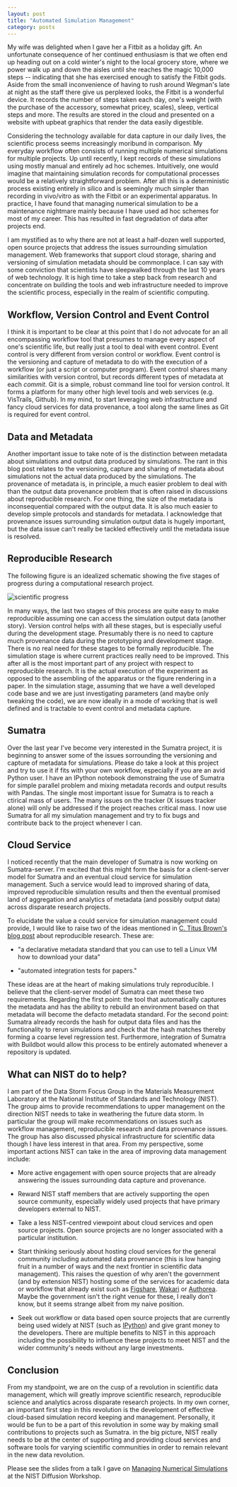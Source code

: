 ```yaml
---
layout: post
title: "Automated Simulation Management"
category: posts
---
```


My wife was delighted when I gave her a Fitbit as a holiday gift. An
unfortunate consequence of her continued enthusiasm is that we often
end up heading out on a cold winter's night to the local grocery
store, where we power walk up and down the aisles until she reaches
the magic 10,000 steps -- indicating that she has exercised enough to
satisfy the Fitbit gods. Aside from the small inconvenience of having
to rush around Wegman's late at night as the staff there give us
perplexed looks, the Fitbit is a wonderful device. It records the
number of steps taken each day, one's weight (with the purchase of the
accessory, somewhat pricey, scales), sleep, vertical steps and
more. The results are stored in the cloud and presented on a website
with upbeat graphics that render the data easily digestible.

Considering the technology available for data capture in our daily
lives, the scientific process seems increasingly moribund in
comparison. My everyday workflow often consists of running multiple
numerical simulations for multiple projects. Up until recently, I kept
records of these simulations using mostly manual and entirely ad hoc
schemes. Intuitively, one would imagine that maintaining simulation
records for computational processes would be a relatively
straightforward problem. After all this is a deterministic process
existing entirely in silico and is seemingly much simpler than
recording in vivo/vitro as with the Fitbit or an experimental
apparatus. In practice, I have found that managing numerical
simulation to be a maintenance nightmare mainly because I have used ad
hoc schemes for most of my career. This has resulted in fast
degradation of data after projects end.

I am mystified as to why there are not at least a half-dozen well
supported, open source projects that address the issues surrounding
simulation management. Web frameworks that support cloud storage,
sharing and versioning of simulation metadata should be commonplace. I
can say with some conviction that scientists have sleepwalked through
the last 10 years of web technology. It is high time to take a step
back from research and concentrate on building the tools and web
infrastructure needed to improve the scientific process, especially in
the realm of scientific computing.

## Workflow, Version Control and Event Control

I think it is important to be clear at this point that I do not
advocate for an all encompassing workflow tool that presumes to manage
every aspect of one's scientific life, but really just a tool to deal
with event control. Event control is very different from version
control or workflow.  Event control is the versioning and capture of
metadata to do with the execution of a workflow (or just a script or
computer program). Event control shares many similarities with version
control, but records different types of metadata at each
*commit*. Git is a simple, robust command line tool for version
control. It forms a platform for many other high level tools and web
services (e.g. VisTrails, Github). In my mind, to start leveraging web
infrastructure and fancy cloud services for data provenance, a tool
along the same lines as Git is required for event control.

## Data and Metadata

Another important issue to take note of is the distinction between
metadata about simulations and output data produced by
simulations. The rant in this blog post relates to the versioning,
capture and sharing of metadata about simulations not the actual data
produced by the simulations. The provenance of metadata is, in
principle, a much easier problem to deal with than the output data
provenance problem that is often raised in discussions about
reproducible research. For one thing, the size of the metadata is
inconsequential compared with the output data. It is also much easier
to develop simple protocols and standards for metadata. I acknowledge
that provenance issues surrounding simulation output data is hugely
important, but the data issue can't really be tackled effectively
until the metadata issue is resolved.

## Reproducible Research

The following figure is an idealized schematic showing the five stages
of progress during a computational research project.

![scientific progress](https://raw.githubusercontent.com/wd15/diffusion-workshop-2014/94733caf39782e4f905b744e99bd9aac498344cb/images/workflow.png)

In many ways, the last two stages of this process are quite easy to
make reproducible assuming one can access the simulation output data
(another story). Version control helps with all these stages, but is
especially useful during the development stage. Presumably there is no
need to capture much provenance data during the prototyping and
development stage. There is no real need for these stages to be
formally reproducible. The simulation stage is where current practices
really need to be improved. This after all is the most important part
of any project with respect to reproducible research. It is the actual
execution of the experiment as opposed to the assembling of the
apparatus or the figure rendering in a paper. In the simulation stage,
assuming that we have a well developed code base and we are just
investigating parameters (and maybe only tweaking the code), we are
now ideally in a mode of working that is well defined and is tractable
to event control and metadata capture.

## Sumatra

Over the last year I've become very interested in the Sumatra project,
it is beginning to answer some of the issues sorrounding the
versioning and capture of metadata for simulations. Please do take a
look at this project and try to use it if fits with your own workflow,
especially if you are an avid Python user. I have an IPython notebook
demonstraing the use of Sumatra for simple parallel problem and mixing
metadata records and output results with Pandas. The single most
important issue for Sumatra is to reach a ctirical mass of users. The
many issues on the tracker (X issues tracker alone) will only be
addressed if the project reaches critical mass. I now use Sumatra for
all my simulation management and try to fix bugs and contribute back
to the project whenever I can.

## Cloud Service

I noticed recently that the main developer of Sumatra is now working
on Sumatra-server. I'm excited that this might form the basis for a
client-server model for Sumatra and an eventual cloud service for
simulation management. Such a service would lead to improved sharing
of data, improved reproducible simulation results and then the
eventual promised land of aggregation and analytics of metadata (and
possibly output data) across disparate research projects.

To elucidate the value a could service for simulation management could
provide, I would like to raise two of the ideas mentioned in
[C. Titus Brown's blog post](http://ivory.idyll.org/blog/2014-imagine.html)
about reproducible research. These are:

 * "a declarative metadata standard that you can use to tell a Linux
   VM how to download your data"

 * "automated integration tests for papers."

These ideas are at the heart of making simulations truly
reproducible. I believe that the client-server model of Sumatra can
meet these two requirements. Regarding the first point: the tool that
automatically captures the metadata and has the ability to rebuild an
environment based on that metadata will become the defacto metadata
standard. For the second point: Sumatra already records the hash for
output data files and has the functionality to rerun simulations and
check that the hash matches thereby forming a coarse level regression
test. Furthermore, integration of Sumatra with Buildbot would allow
this process to be entirely automated whenever a repository is
updated.

## What can NIST do to help?

I am part of the Data Storm Focus Group in the Materials Measurement
Laboratory at the National Institute of Standards and Technology
(NIST). The group aims to provide recommendations to upper management
on the direction NIST needs to take in weathering the future data
storm. In particular the group will make recommendations on issues
such as workflow management, reproducible research and data provenance
issues. The group has also discussed physical infrastructure for
scientific data though I have less interest in that area. From my
perspective, some important actions NIST can take in the area of
improving data management include:

 * More active engagement with open source projects that are already
   answering the issues surrounding data capture and provenance.

 * Reward NIST staff members that are actively supporting the open
   source community, especially widely used projects that have
   primary developers external to NIST.
   
 * Take a less NIST-centred viewpoint about cloud services and open
   source projects. Open source projects are no longer associated with
   a particular institution.
 
 * Start thinking seriously about hosting cloud services for the
   general community including automated data provenance (this is low
   hanging fruit in a number of ways and the next frontier in
   scientific data management). This raises the question of why aren't
   the government (and by extension NIST) hosting some of the services
   for academic data or workflow that already exist such as
   [Figshare](http://figshare.com), [Wakari](https://www.wakari.io/)
   or [Authorea](https://authorea.com/). Maybe the government isn't
   the right venue for these, I really don't know, but it seems
   strange albeit from my naive position.

 * Seek out workflow or data based open source projects that are
   currently being used widely at NIST (such as
   [IPython](http://ipython.org/)) and give grant money to the
   developers. There are multiple benefits to NIST in this approach
   including the possibility to influence these projects to meet NIST
   and the wider community's needs without any large investments.

## Conclusion

From my standpoint, we are on the cusp of a revolution in scientific
data management, which will greatly improve scientific research,
reproducible science and analytics across disparate research
projects. In my own corner, an important first step in this revolution
is the development of effective cloud-based simulation record keeping
and management. Personally, it would be fun to be a part of this
revolution in some way by making small contributions to projects such
as Sumatra. in the big picture, NIST really needs to be at the center
of supporting and providing cloud services and software tools for
varying scientific communities in order to remain relevant in the new
data revolution.

Please see the slides from a talk I gave on
[Managing Numerical Simulations](http://wd15.github.io/diffusion-workshop-2014)
at the NIST Diffusion Workshop.

